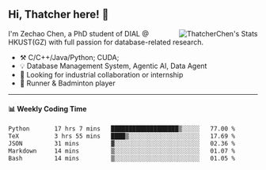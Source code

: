 ## Hi, Thatcher here! :wave:

<img align="right" src="https://github-readme-stats.vercel.app/api?username=thatcherchen&title_color=333&text_color=777" alt="ThatcherChen's Stats" >

I'm Zechao Chen, a PhD student of DIAL @ HKUST(GZ) with full passion for database-related research.

- :hammer_and_pick:  C/C++/Java/Python; CUDA;
- :bulb:  Database Management System, Agentic AI, Data Agent
- :telescope:  Looking for industrial collaboration or internship
- :seedling:  Runner & Badminton player

---

#### :bar_chart: Weekly Coding Time

<!--START_SECTION:waka-->

```txt
Python       17 hrs 7 mins   ███████████████████▒░░░░░   77.00 %
TeX          3 hrs 55 mins   ████▒░░░░░░░░░░░░░░░░░░░░   17.69 %
JSON         31 mins         ▓░░░░░░░░░░░░░░░░░░░░░░░░   02.36 %
Markdown     14 mins         ▒░░░░░░░░░░░░░░░░░░░░░░░░   01.07 %
Bash         14 mins         ▒░░░░░░░░░░░░░░░░░░░░░░░░   01.05 %
```

<!--END_SECTION:waka-->
